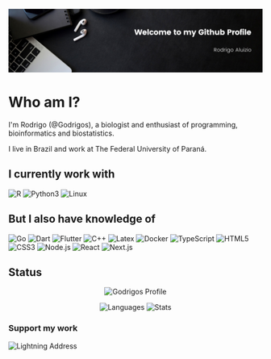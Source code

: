 ![Welcome](./Welcome_Banner.png)

# Who am I?
I'm Rodrigo (@Godrigos), a biologist and enthusiast of programming, bioinformatics and biostatistics.

I live in Brazil and work at The Federal University of Paraná.

## I currently work with

![R](https://img.shields.io/badge/R-276DC3?style=for-the-badge&logo=r&logoColor=white)
![Python3](https://img.shields.io/badge/Python-FFD43B?style=for-the-badge&logo=python&logoColor=blue)
![Linux](https://img.shields.io/badge/Linux-FCC624?style=for-the-badge&logo=linux&logoColor=black)

## But I also have knowledge of

![Go](https://img.shields.io/badge/Go-00ADD8?style=for-the-badge&logo=go&logoColor=white)
![Dart](https://img.shields.io/badge/Dart-0175C2?style=for-the-badge&logo=dart&logoColor=white)
![Flutter](https://img.shields.io/badge/Flutter-02569B?style=for-the-badge&logo=flutter&logoColor=white)
![C++](https://img.shields.io/badge/C%2B%2B-red?style=for-the-badge&logo=c%2B%2B&logoColor=white)
![Latex](https://img.shields.io/badge/LaTeX-47A141?style=for-the-badge&logo=LaTeX&logoColor=white)
![Docker](https://img.shields.io/badge/Docker-2CA5E0?style=for-the-badge&logo=docker&logoColor=white)
![TypeScript](https://img.shields.io/badge/TypeScript-007ACC?style=for-the-badge&logo=typescript&logoColor=white)
![HTML5](https://img.shields.io/badge/HTML5-E34F26?style=for-the-badge&logo=html5&logoColor=white)
![CSS3](https://img.shields.io/badge/CSS3-1572B6?style=for-the-badge&logo=css3&logoColor=white)
![Node.js](https://img.shields.io/badge/Node%20js-339933?style=for-the-badge&logo=nodedotjs&logoColor=white)
![React](https://img.shields.io/badge/React-20232A?style=for-the-badge&logo=react&logoColor=61DAFB)
![Next.js](https://img.shields.io/badge/next%20js-000000?style=for-the-badge&logo=nextdotjs&logoColor=white)


## Status
<div align='center'>

![Godrigos Profile](http://github-profile-summary-cards.vercel.app/api/cards/profile-details?username=godrigos&theme=monokai)

![Languages](http://github-profile-summary-cards.vercel.app/api/cards/repos-per-language?username=godrigos&theme=monokai)
![Stats](http://github-profile-summary-cards.vercel.app/api/cards/stats?username=godrigos&theme=monokai)
</div>

### Support my work
![Lightning Address](https://img.shields.io/badge/gambit%40minibits.cash-black?style=for-the-badge&logo=bitcoin&label=LN&labelColor=black&color=orange)
